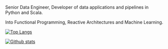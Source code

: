 Senior Data Engineer, Developer of data applications and pipelines in Python and Scala.

Into Functional Programming, Reactive Architectures and Machine Learning.

[![Top Langs](https://github-readme-stats.vercel.app/api/top-langs/?username=gaarv&layout=compact&theme=vision-friendly-dark)](https://github.com/anuraghazra/github-readme-stats)

[![Github stats](https://github-readme-stats.vercel.app/api?username=gaarv&theme=radical)](https://github.com/anuraghazra/github-readme-stats)
